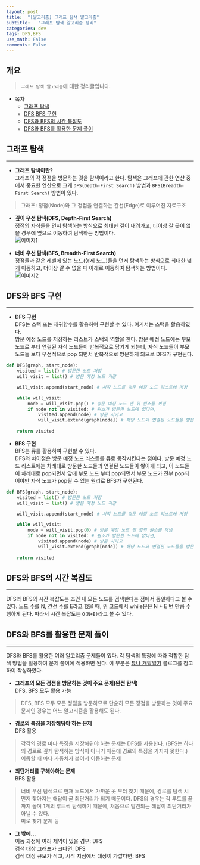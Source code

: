 ```yaml
---
layout: post
title:  "[알고리즘] 그래프 탐색 알고리즘"
subtitle:   "그래프 탐색 알고리즘 정리"
categories: dev
tags: DFS,BFS
use_math: False
comments: False
---
```


## 개요
> `그래프 탐색 알고리즘`에 대한 정리글입니다.

- 목차
	- [그래프 탐색](#그래프-탐색) 
    - [DFS,BFS 구현](#DFS,BFS-구현)
    - [DFS와 BFS의 시간 복잡도](#DFS와-BFS의-시간-복잡도)
    - [DFS와 BFS를 활용한 문제 풀이](#DFS와-BFS를-활용한-문제-풀이)


## 그래프 탐색
---

* __그래프 탐색이란?__  
그래프의 각 정점을 방문하는 것을 탐색이라고 한다. 탐색은 그래프에 관한 연산 중에서 중요한 연산으로 크게 `DFS(Depth-First Search)` 방법과 `BFS(Breadth-First Search)` 방법이 있다.
> 그래프: 정점(Node)와 그 정점을 연결하는 간선(Edge)로 이루어진 자료구조

* __깊이 우선 탐색(DFS, Depth-First Search)__  
정점의 자식들을 먼저 탐색하는 방식으로 최대한 깊이 내려가고, 더이상 갈 곳이 없을 경우에 옆으로 이동하여 탐색하는 방법이다.  
![이미지1](https://jsim6342.github.io/assets/img/dev/algorithm/2021-04-26-dev-algorithm-dfs,bfs-picture1.gif)

* __너비 우선 탐색(BFS, Breadth-First Search)__  
정점들과 같은 레벨에 있는 노드(형제 노드)들을 먼저 탐색하는 방식으로 최대한 넓게 이동하고, 더이상 갈 수 없을 때 아래로 이동하여 탐색하는 방법이다.  
![이미지2](https://jsim6342.github.io/assets/img/dev/algorithm/2021-04-26-dev-algorithm-dfs,bfs-picture2.gif)

## DFS와 BFS 구현
---

* __DFS 구현__  
DFS는 스택 또는 재귀함수를 활용하여 구현할 수 있다. 여기서는 스택을 활용하였다.  
방문 예정 노드를 저장하는 리스트가 스택의 역할을 한다. 방문 예정 노드에는 부모 노드로 부터 연결된 자식 노드들이 반복적으로 담기게 되는데, 자식 노드들이 부모 노드들 보다 우선적으로 pop 되면서 반복적으로 방문하게 되므로 DFS가 구현된다.  
```python
def DFS(graph, start_node):
	visited = list() # 방문한 노드 저장
	will_visit = list() # 방문 예정 노드 저장

	will_visit.append(start_node) # 시작 노드를 방문 예정 노드 리스트에 저장

	while will_visit:
		node = will_visit.pop() # 방문 예정 노드 맨 뒤 원소를 꺼냄
		if node not in visited: # 원소가 방문한 노드에 없다면,
			visited.append(node) # 방문 시키고
			will_visit.extend(graph[node]) # 해당 노드와 연결된 노드들을 방문 예정 노드 리스트에 저장
		
	return visited
```  

* __BFS 구현__  
BFS는 큐를 활용하여 구현할 수 있다.  
DFS와 차이점은 방문 예정 노드 리스트를 큐로 동작시킨다는 점이다. 방문 예정 노드 리스트에는 차례대로 방문한 노드들과 연결된 노드들이 쌓이게 되고, 이 노드들이 차례대로 pop되면서 앞에 부모 노드 부터 pop되면서 부모 노드가 전부 pop되어야만 자식 노드가 pop될 수 있는 원리로 BFS가 구현된다.  
```python
def BFS(graph, start_node):
	visited = list() # 방문한 노드 저장
	will_visit = list() # 방문 예정 노드 저장

	will_visit.append(start_node) # 시작 노드를 방문 예정 노드 리스트에 저장

	while will_visit:
		node = will_visit.pop(0) # 방문 예정 노드 맨 앞의 원소를 꺼냄
		if node not in visited: # 원소가 방문한 노드에 없다면,
			visited.append(node) # 방문 시키고
			will_visit.extend(graph[node]) # 해당 노드와 연결된 노드들을 방문 예정 노드 리스트에 저장
		
	return visited
```  

## DFS와 BFS의 시간 복잡도
---
DFS와 BFS의 시간 복잡도는 조건 내 모든 노드를 검색한다는 점에서 동일하다고 볼 수 있다. 노드 수를 N, 간선 수를 E라고 했을 때, 위 코드에서 while문은 N + E 번 만큼 수행하게 된다. 따라서 시간 복잡도는 `O(N+E)`라고 볼 수 있다.


## DFS와 BFS를 활용한 문제 풀이
---
DFS와 BFS를 활용한 여러 알고리즘 문제들이 있다. 각 탐색의 특징에 따라 적합한 탐색 방법을 활용하여 문제 풀이에 적용하면 된다. 이 부분은 [튜나 개발일기](https://devuna.tistory.com/32 "블로그 이동") 블로그를 참고하여 작성하였다.  

* __그래프의 모든 정점을 방문하는 것이 주요 문제(완전 탐색)__  
DFS, BFS 모두 활용 가능  
> DFS, BFS 모두 모든 정점을 방문하므로 단순히 모든 정점을 방문하는 것이 주요 문제인 경우는 어느 알고리즘을 활용해도 된다.  

* __경로의 특징을 저장해둬야 하는 문제__  
DFS 활용  
> 각각의 경로 마다 특징을 저장해둬야 하는 문제는 DFS를 사용한다. 
> (BFS는 하나의 경로로 깊게 탐색하는 방식이 아니기 때문에 경로의 특징을 가지지 못한다.)  
> 이동할 때 마다 가중치가 붙어서 이동하는 문제  

* __최단거리를 구해야하는 문제__  
BFS 활용  
> 너비 우선 탐색으로 현재 노드에서 가까운 곳 부터 찾기 때문에, 경로를 탐색 시 먼저 찾아지는 해답이 곧 최단거리가 되기 때문이다. DFS의 경우는 각 루트를 끝까지 돌며 1개의 루트씩 탐색하기 때문에, 처음으로 발견되는 해답이 최단거리가 아닐 수 있다.  
> 미로 찾기 문제 등

* __그 밖에...__  
이동 과정에 여러 제약이 있을 경우: DFS  
검색 대상 그래프가 크다면: DFS  
검색 대상 규모가 작고, 시작 지점에서 대상이 가깝다면: BFS  


